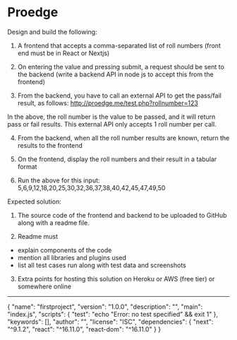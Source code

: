 # Proedge

Design and build the following:

1. A frontend that accepts a comma-separated list of roll numbers (front end must be in React or Nextjs)

2. On entering the value and pressing submit, a request should be sent to the backend (write a backend API in node js to accept this from the frontend)

3. From the backend, you have to call an external API to get the pass/fail result, as follows:
http://proedge.me/test.php?rollnumber=123

In the above, the roll number is the value to be passed, and it will return pass or fail results. This external API only accepts 1 roll number per call.

4. From the backend, when all the roll number results are known, return the results to the frontend

5. On the frontend, display the roll numbers and their result in a tabular format

6. Run the above for this input: 5,6,9,12,18,20,25,30,32,36,37,38,40,42,45,47,49,50

Expected solution:

1. The source code of the frontend and backend to be uploaded to GitHub along with a readme file.

2. Readme must
- explain components of the code
- mention all libraries and plugins used
- list all test cases run along with test data and screenshots

3. Extra points for hosting this solution on Heroku or AWS (free tier) or somewhere online
-----------------------------


{
  "name": "firstproject",
  "version": "1.0.0",
  "description": "",
  "main": "index.js",
  "scripts": {
    "test": "echo \"Error: no test specified\" && exit 1"
  },
  "keywords": [],
  "author": "",
  "license": "ISC",
  "dependencies":  {
    "next": "^9.1.2",
    "react": "^16.11.0",
    "react-dom": "^16.11.0"
  }
}

